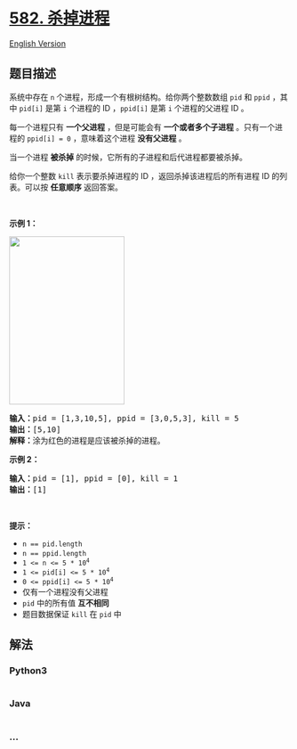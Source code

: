 # [582. 杀掉进程](https://leetcode-cn.com/problems/kill-process)

[English Version](/solution/0500-0599/0582.Kill%20Process/README_EN.md)

## 题目描述

<!-- 这里写题目描述 -->

<p>系统中存在 <code>n</code> 个进程，形成一个有根树结构。给你两个整数数组 <code>pid</code> 和 <code>ppid</code> ，其中 <code>pid[i]</code> 是第 <code>i</code> 个进程的 ID ，<code>ppid[i]</code> 是第 <code>i</code> 个进程的父进程 ID 。</p>

<p>每一个进程只有 <strong>一个父进程</strong> ，但是可能会有 <strong>一个或者多个子进程</strong> 。只有一个进程的 <code>ppid[i] = 0</code> ，意味着这个进程 <strong>没有父进程</strong> 。</p>

<p>当一个进程 <strong>被杀掉</strong> 的时候，它所有的子进程和后代进程都要被杀掉。</p>

<p>给你一个整数 <code>kill</code> 表示要杀掉​​进程的 ID ，返回杀掉该进程后的所有进程 ID 的列表。可以按 <strong>任意顺序</strong> 返回答案。</p>
 

<p><strong>示例 1：</strong></p>
<img alt="" src="https://cdn.jsdelivr.net/gh/doocs/leetcode@main/solution/0500-0599/0582.Kill%20Process/images/ptree.jpg" style="width: 207px; height: 302px;" />
<pre>
<strong>输入：</strong>pid = [1,3,10,5], ppid = [3,0,5,3], kill = 5
<strong>输出：</strong>[5,10]
<strong>解释：</strong>涂为红色的进程是应该被杀掉的进程。
</pre>

<p><strong>示例 2：</strong></p>

<pre>
<strong>输入：</strong>pid = [1], ppid = [0], kill = 1
<strong>输出：</strong>[1]
</pre>

<p> </p>

<p><strong>提示：</strong></p>

<ul>
	<li><code>n == pid.length</code></li>
	<li><code>n == ppid.length</code></li>
	<li><code>1 <= n <= 5 * 10<sup>4</sup></code></li>
	<li><code>1 <= pid[i] <= 5 * 10<sup>4</sup></code></li>
	<li><code>0 <= ppid[i] <= 5 * 10<sup>4</sup></code></li>
	<li>仅有一个进程没有父进程</li>
	<li><code>pid</code> 中的所有值 <strong>互不相同</strong></li>
	<li>题目数据保证 <code>kill</code> 在 <code>pid</code> 中</li>
</ul>


## 解法

<!-- 这里可写通用的实现逻辑 -->

<!-- tabs:start -->

### **Python3**

<!-- 这里可写当前语言的特殊实现逻辑 -->

```python

```

### **Java**

<!-- 这里可写当前语言的特殊实现逻辑 -->

```java

```

### **...**

```

```

<!-- tabs:end -->
